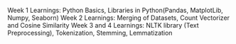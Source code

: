 Week 1 Learnings:
  Python Basics, Libraries in Python(Pandas, MatplotLib, Numpy, Seaborn)
Week 2 Learnings: 
  Merging of Datasets, Count Vectorizer and Cosine Similarity
Week 3 and 4 Learnings:
  NLTK library (Text Preprocessing), Tokenization, Stemming, Lemmatization
